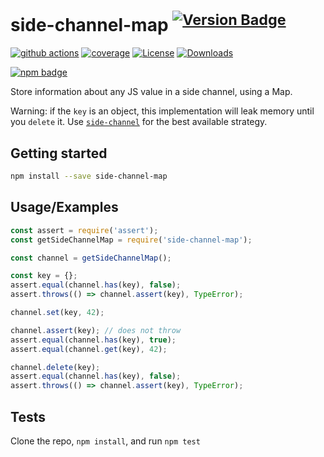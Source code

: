 # side-channel-map <sup>[![Version Badge][npm-version-svg]][package-url]</sup>

[![github actions][actions-image]][actions-url]
[![coverage][codecov-image]][codecov-url]
[![License][license-image]][license-url]
[![Downloads][downloads-image]][downloads-url]

[![npm badge][npm-badge-png]][package-url]

Store information about any JS value in a side channel, using a Map.

Warning: if the `key` is an object, this implementation will leak memory until you `delete` it.
Use [`side-channel`](https://npmjs.com/side-channel) for the best available strategy.

## Getting started

```sh
npm install --save side-channel-map
```

## Usage/Examples

```js
const assert = require('assert');
const getSideChannelMap = require('side-channel-map');

const channel = getSideChannelMap();

const key = {};
assert.equal(channel.has(key), false);
assert.throws(() => channel.assert(key), TypeError);

channel.set(key, 42);

channel.assert(key); // does not throw
assert.equal(channel.has(key), true);
assert.equal(channel.get(key), 42);

channel.delete(key);
assert.equal(channel.has(key), false);
assert.throws(() => channel.assert(key), TypeError);
```

## Tests

Clone the repo, `npm install`, and run `npm test`

[package-url]: https://npmjs.org/package/side-channel-map
[npm-version-svg]: https://versionbadg.es/ljharb/side-channel-map.svg
[npm-badge-png]: https://nodei.co/npm/side-channel-map.png?downloads=true&stars=true
[license-image]: https://img.shields.io/npm/l/side-channel-map.svg
[license-url]: LICENSE
[downloads-image]: https://img.shields.io/npm/dm/side-channel-map.svg
[downloads-url]: https://npm-stat.com/charts.html?package=side-channel-map
[codecov-image]: https://codecov.io/gh/ljharb/side-channel-map/branch/main/graphs/badge.svg
[codecov-url]: https://app.codecov.io/gh/ljharb/side-channel-map/
[actions-image]: https://img.shields.io/endpoint?url=https://github-actions-badge-u3jn4tfpocch.runkit.sh/ljharb/side-channel-map
[actions-url]: https://github.com/ljharb/side-channel-map/actions
